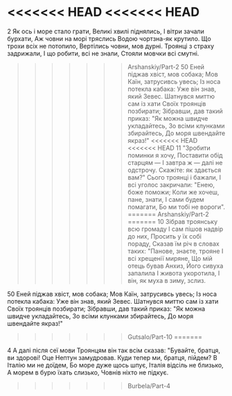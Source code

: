 <<<<<<< HEAD
<<<<<<< HEAD
=======
2 Як ось і море стало грати,
Великі хвилі піднялись,
І вітри зачали бурхати,
Аж човни на морі тряслись
Водою чортзна-як крутило.
Що трохи всіх не потопило,
Вертілись човни, мов дурні.
Троянці з страху задрижали,
І що робити, всі не знали,
Стояли мовчки всі смутні.
>>>>>>> Arshanskiy/Part-2
50 Еней піджав хвіст, мов собака;
Мов Каїн, затрусивсь увесь;
Із носа потекла кабака:
Уже він знав, який Зевес.
Шатнувся миттю сам із хати
Своїх троянців позбирати;
Зібравши, дав такий приказ:
"Як можна швидче укладайтесь,
Зо всіми клунками збирайтесь,
До моря швендайте якраз!"
<<<<<<< HEAD
<<<<<<< HEAD
11 "Зробити поминки я хочу,
Поставити обід старцям —
І завтра ж — далі не одстрочу.
Скажіте: як здається вам?"
Сього троянці і бажали,
І всі уголос закричали:
"Енею, боже поможи;
Коли же хочеш, пане, знати,
І сами будем помагати,
Бо ми тобі не вороги".
=======
>>>>>>> Arshanskiy/Part-2
=======
10 Зібрав троянську всю громаду 
І сам пішов надвір до них, 
Просить у їх собі пораду, 
Сказав їм річ в словах таких: 
"Панове, знаєте, трояне І
 всі хрещенії миряне, 
Що мій отець бував Анхиз, 
Його сивуха запалила 
І живота укоротила, 
І він, як муха в зиму, зслиз.

50 Еней піджав хвіст, мов собака; 
Мов Каїн, затрусивсь увесь; 
Із носа потекла кабака: 
Уже він знав, який Зевес. 
Шатнувся миттю сам із хати 
Своїх троянців позбирати; 
Зібравши, дав такий приказ: 
"Як можна швидче укладайтесь, 
Зо всіми клунками збирайтесь, 
До моря швендайте якраз!"
>>>>>>> Gutsalo/Part-10
=======

4 А далі після сеї мови
Троянцям він так всім сказав:
"Бувайте, братця, ви здорові!
Оце Нептун замудровав.
Куди тепер ми, братця, пійдем?
В Італію ми не доїдем,
Бо море дуже щось шпує,
Італія відсіль не близько,
А морем в бурю їхать слизько,
Човнів ніхто не підкує.
>>>>>>> Burbela/Part-4
